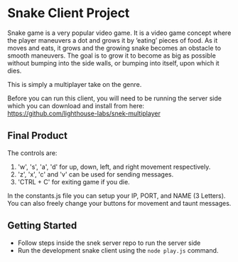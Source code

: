 # Snake Client Project

Snake game is a very popular video game. It is a video game concept where the player maneuvers a dot and grows it by ‘eating’ pieces of food. As it moves and eats, it grows and the growing snake becomes an obstacle to smooth maneuvers. The goal is to grow it to become as big as possible without bumping into the side walls, or bumping into itself, upon which it dies.

This is simply a multiplayer take on the genre.

Before you can run this client, you will need to be running the server side which you can download and install from here: https://github.com/lighthouse-labs/snek-multiplayer

## Final Product

The controls are: 
  1. 'w', 's', 'a', 'd' for up, down, left, and right movement respectively.
  2. 'z', 'x', 'c' and 'v' can be used for sending messages.
  3. 'CTRL + C' for exiting game if you die.

In the constants.js file you can setup your IP, PORT, and NAME (3 Letters).
You can also freely change your buttons for movement and taunt messages.

## Getting Started

- Follow steps inside the snek server repo to run the server side
- Run the development snake client using the `node play.js` command.
